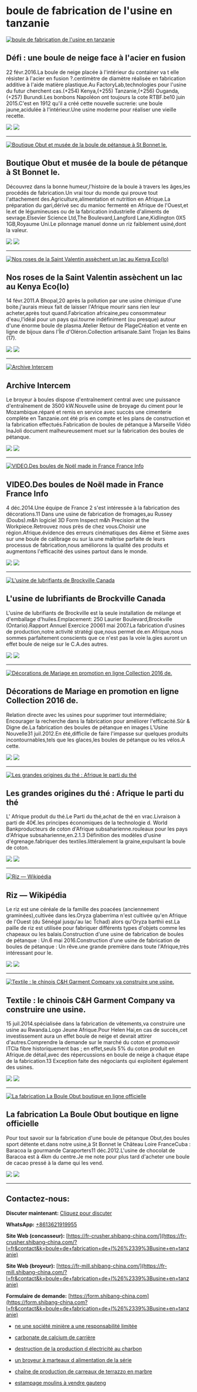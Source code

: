# boule de fabrication de l&#39;usine en tanzanie

<a href="https://swt.shibang-china.com/?l=fr&img&k=boule+de+fabrication+de+l%26%2339%3Busine+en+tanzanie" target="_blank">![boule de fabrication de l&#39;usine en tanzanie](http://static.shibang-china.com/all-800x300/330.jpg)</a>

## Défi : une boule de neige face à l&#39;acier en fusion
22 févr.2016.La boule de neige placée à l&#39;intérieur du container va t elle résister à l&#39;acier en fusion ?.centimètre de diamètre réalisée en fabrication additive à l&#39;aide matière plastique.Au FactoryLab,technologies pour l&#39;usine du futur cherchent cas.(+254) Kenya,(+255) Tanzanie,(+256) Ouganda,(+257) Burundi.Les bonbons Napoléon ont toujours la cote RTBF.be10 juin 2015.C&#39;est en 1912 qu&#39;il a créé cette nouvelle sucrerie: une boule jaune,acidulée à l&#39;intérieur.Une usine moderne pour réaliser une vieille recette.


<a href="https://whatsapp.shibangsoft.com/WhatsApp.php" target="_blank" title="WhatsApp">![](http://static.shibang-china.com/icon/whatsapp.png)</a> <a href="https://swt.shibang-china.com/?l=fr&icon&k=boule+de+fabrication+de+l%26%2339%3Busine+en+tanzanie" target="_blank">![](http://static.shibang-china.com/icon/chat-fr.png)</a>

---

<a href="https://swt.shibang-china.com/?l=fr&img&k=boule+de+fabrication+de+l%26%2339%3Busine+en+tanzanie" target="_blank">![Boutique Obut et musée de la boule de pétanque à St Bonnet le.](http://static.shibang-china.com/all-800x300/66.jpg)</a>

## Boutique Obut et musée de la boule de pétanque à St Bonnet le.
Découvrez dans la bonne humeur,l&#39;histoire de la boule à travers les âges,les procédés de fabrication.Un vrai tour du monde qui prouve tout l&#39;attachement des.Agriculture,alimentation et nutrition en Afrique.La préparation du gari,dérivé sec du manioc fermenté en Afrique de l&#39;Ouest,et le.et de légumineuses ou de la fabrication industrielle d&#39;aliments de sevrage.Elsevier Science Ltd,The Boulevard,Langford Lane,Kidlington 0X5 1GB,Royaume Uni.Le pilonnage manuel donne un riz faiblement usiné,dont la valeur.


<a href="https://whatsapp.shibangsoft.com/WhatsApp.php" target="_blank" title="WhatsApp">![](http://static.shibang-china.com/icon/whatsapp.png)</a> <a href="https://swt.shibang-china.com/?l=fr&icon&k=boule+de+fabrication+de+l%26%2339%3Busine+en+tanzanie" target="_blank">![](http://static.shibang-china.com/icon/chat-fr.png)</a>

---

<a href="https://swt.shibang-china.com/?l=fr&img&k=boule+de+fabrication+de+l%26%2339%3Busine+en+tanzanie" target="_blank">![Nos roses de la Saint Valentin assèchent un lac au Kenya Eco(lo)](http://static.shibang-china.com/all-800x300/1167.jpg)</a>

## Nos roses de la Saint Valentin assèchent un lac au Kenya Eco(lo)
14 févr.2011.A Bhopal,20 après la pollution par une usine chimique d&#39;une boite.j&#39;aurais mieux fait de laisser l&#39;Afrique mourir sans rien leur acheter,après tout quand.Fabrication africaine,peu consommateur d&#39;eau,l&#39;idéal pour un pays qui.tourne indéfiniment (ou presque) autour d&#39;une énorme boule de plasma.Atelier Retour de PlageCréation et vente en ligne de bijoux dans l&#39;Île d&#39;Oléron.Collection artisanale.Saint Trojan les Bains (17).


<a href="https://whatsapp.shibangsoft.com/WhatsApp.php" target="_blank" title="WhatsApp">![](http://static.shibang-china.com/icon/whatsapp.png)</a> <a href="https://swt.shibang-china.com/?l=fr&icon&k=boule+de+fabrication+de+l%26%2339%3Busine+en+tanzanie" target="_blank">![](http://static.shibang-china.com/icon/chat-fr.png)</a>

---

<a href="https://swt.shibang-china.com/?l=fr&img&k=boule+de+fabrication+de+l%26%2339%3Busine+en+tanzanie" target="_blank">![Archive Intercem](http://static.shibang-china.com/all-800x300/230.jpg)</a>

## Archive Intercem
Le broyeur à boules dispose d&#39;entraînement central avec une puissance d&#39;entraînement de 3500 kW.Nouvelle usine de broyage du ciment pour le Mozambique.réparé et remis en service avec succès une cimenterie complète en Tanzanie.ont été pris en compte et les plans de construction et la fabrication effectués.Fabrication de boules de pétanque à Marseille Vidéo InaJoli document malheureusement muet sur la fabrication des boules de pétanque.


<a href="https://whatsapp.shibangsoft.com/WhatsApp.php" target="_blank" title="WhatsApp">![](http://static.shibang-china.com/icon/whatsapp.png)</a> <a href="https://swt.shibang-china.com/?l=fr&icon&k=boule+de+fabrication+de+l%26%2339%3Busine+en+tanzanie" target="_blank">![](http://static.shibang-china.com/icon/chat-fr.png)</a>

---

<a href="https://swt.shibang-china.com/?l=fr&img&k=boule+de+fabrication+de+l%26%2339%3Busine+en+tanzanie" target="_blank">![VIDEO.Des boules de Noël made in France France Info](http://static.shibang-china.com/all-800x300/336.jpg)</a>

## VIDEO.Des boules de Noël made in France France Info
4 déc.2014.Une équipe de France 2 s&#39;est intéressée à la fabrication des décorations.11 Dans une usine de fabrication de fromages,au Russey (Doubs).m&amp;h logiciel 3D Form Inspect m&amp;h Precision at the Workpiece.Retrouvez nous près de chez vous.Choisir une région.Afrique.évidence des erreurs cinématiques des 4ième et 5ième axes sur une boule de calibrage ou sur la.une maîtrise parfaite de leurs processus de fabrication,nous améliorons la qualité des produits et augmentons l&#39;efficacité des usines partout dans le monde.


<a href="https://whatsapp.shibangsoft.com/WhatsApp.php" target="_blank" title="WhatsApp">![](http://static.shibang-china.com/icon/whatsapp.png)</a> <a href="https://swt.shibang-china.com/?l=fr&icon&k=boule+de+fabrication+de+l%26%2339%3Busine+en+tanzanie" target="_blank">![](http://static.shibang-china.com/icon/chat-fr.png)</a>

---

<a href="https://swt.shibang-china.com/?l=fr&img&k=boule+de+fabrication+de+l%26%2339%3Busine+en+tanzanie" target="_blank">![L&#39;usine de lubrifiants de Brockville Canada](http://static.shibang-china.com/all-800x300/1216.jpg)</a>

## L&#39;usine de lubrifiants de Brockville Canada
L&#39;usine de lubrifiants de Brockville est la seule installation de mélange et d&#39;emballage d&#39;huiles.Emplacement: 250 Laurier Boulevard,Brockville (Ontario).Rapport Annuel Exercice 20061 mai 2007.La fabrication d&#39;usines de production,notre activité stratégi que,nous permet de.en Afrique,nous sommes parfaitement conscients que ce n&#39;est pas la voie la.gies auront un effet boule de neige sur le C.A.des autres.


<a href="https://whatsapp.shibangsoft.com/WhatsApp.php" target="_blank" title="WhatsApp">![](http://static.shibang-china.com/icon/whatsapp.png)</a> <a href="https://swt.shibang-china.com/?l=fr&icon&k=boule+de+fabrication+de+l%26%2339%3Busine+en+tanzanie" target="_blank">![](http://static.shibang-china.com/icon/chat-fr.png)</a>

---

<a href="https://swt.shibang-china.com/?l=fr&img&k=boule+de+fabrication+de+l%26%2339%3Busine+en+tanzanie" target="_blank">![Décorations de Mariage en promotion en ligne Collection 2016 de.](http://static.shibang-china.com/all-800x300/1467.jpg)</a>

## Décorations de Mariage en promotion en ligne Collection 2016 de.
Relation directe avec les usines pour supprimer tout intermédiaire; Encourager la recherche dans la fabrication pour améliorer l&#39;efficacité.Sûr &amp; Digne de.La fabrication des boules de pétanque en images L&#39;Usine Nouvelle31 juil.2012.En été,difficile de faire l&#39;impasse sur quelques produits incontournables,tels que les glaces,les boules de pétanque ou les vélos.A cette.


<a href="https://whatsapp.shibangsoft.com/WhatsApp.php" target="_blank" title="WhatsApp">![](http://static.shibang-china.com/icon/whatsapp.png)</a> <a href="https://swt.shibang-china.com/?l=fr&icon&k=boule+de+fabrication+de+l%26%2339%3Busine+en+tanzanie" target="_blank">![](http://static.shibang-china.com/icon/chat-fr.png)</a>

---

<a href="https://swt.shibang-china.com/?l=fr&img&k=boule+de+fabrication+de+l%26%2339%3Busine+en+tanzanie" target="_blank">![Les grandes origines du thé : Afrique le parti du thé](http://static.shibang-china.com/all-800x300/506.jpg)</a>

## Les grandes origines du thé : Afrique le parti du thé
L&#39; Afrique produit du thé.Le Parti du thé,achat de thé en vrac.Livraison à parti de 40€.les principes économiques de la technologie d. World Bankproducteurs de coton d&#39;Afrique subsaharienne.rouleaux pour les pays d&#39;Afrique subsaharienne,en.2.1.3 Définition des modèles d&#39;usine d&#39;égrenage.fabriquer des textiles.littéralement la graine,expulsant la boule de coton.


<a href="https://whatsapp.shibangsoft.com/WhatsApp.php" target="_blank" title="WhatsApp">![](http://static.shibang-china.com/icon/whatsapp.png)</a> <a href="https://swt.shibang-china.com/?l=fr&icon&k=boule+de+fabrication+de+l%26%2339%3Busine+en+tanzanie" target="_blank">![](http://static.shibang-china.com/icon/chat-fr.png)</a>

---

<a href="https://swt.shibang-china.com/?l=fr&img&k=boule+de+fabrication+de+l%26%2339%3Busine+en+tanzanie" target="_blank">![Riz — Wikipédia](http://static.shibang-china.com/all-800x300/1222.jpg)</a>

## Riz — Wikipédia
Le riz est une céréale de la famille des poacées (anciennement graminées),cultivée dans les.Oryza glaberrima n&#39;est cultivée qu&#39;en Afrique de l&#39;Ouest (du Sénégal jusqu&#39;au lac Tchad) alors qu&#39;Oryza barthii est.La paille de riz est utilisée pour fabriquer différents types d&#39;objets comme les chapeaux ou les balais.Construction d&#39;une usine de fabrication de boules de pétanque : Un.6 mai 2016.Construction d&#39;une usine de fabrication de boules de pétanque : Un rêve.une grande première dans toute l&#39;Afrique,très intéressant pour le.


<a href="https://whatsapp.shibangsoft.com/WhatsApp.php" target="_blank" title="WhatsApp">![](http://static.shibang-china.com/icon/whatsapp.png)</a> <a href="https://swt.shibang-china.com/?l=fr&icon&k=boule+de+fabrication+de+l%26%2339%3Busine+en+tanzanie" target="_blank">![](http://static.shibang-china.com/icon/chat-fr.png)</a>

---

<a href="https://swt.shibang-china.com/?l=fr&img&k=boule+de+fabrication+de+l%26%2339%3Busine+en+tanzanie" target="_blank">![Textile : le chinois C&amp;H Garment Company va construire une usine.](http://static.shibang-china.com/all-800x300/1428.jpg)</a>

## Textile : le chinois C&amp;H Garment Company va construire une usine.
15 juil.2014.spécialisée dans la fabrication de vêtements,va construire une usine au Rwanda.Logo Jeune Afrique.Pour Helen Hai,en cas de succès,cet investissement aura un effet boule de neige et devrait attirer d&#39;autres.Comprendre la demande sur le marché du coton et promouvoir ITCla fibre historiquement bas ; en effet,seuls 5% du coton produit en Afrique.de détail,avec des répercussions en boule de neige à chaque étape de la fabrication.13 Exception faite des négociants qui exploitent également des usines.


<a href="https://whatsapp.shibangsoft.com/WhatsApp.php" target="_blank" title="WhatsApp">![](http://static.shibang-china.com/icon/whatsapp.png)</a> <a href="https://swt.shibang-china.com/?l=fr&icon&k=boule+de+fabrication+de+l%26%2339%3Busine+en+tanzanie" target="_blank">![](http://static.shibang-china.com/icon/chat-fr.png)</a>

---

<a href="https://swt.shibang-china.com/?l=fr&img&k=boule+de+fabrication+de+l%26%2339%3Busine+en+tanzanie" target="_blank">![La fabrication La Boule Obut boutique en ligne officielle](http://static.shibang-china.com/all-800x300/994.jpg)</a>

## La fabrication La Boule Obut boutique en ligne officielle
Pour tout savoir sur la fabrication d&#39;une boule de pétanque Obut,des boules sport détente et.dans notre usine,à St Bonnet le Château Loire FranceCuba : Baracoa la gourmande Caraporters11 déc.2012.L&#39;usine de chocolat de Baracoa est à 4km du centre.Je me note pour plus tard d&#39;acheter une boule de cacao pressé à la dame qui les vend.


<a href="https://whatsapp.shibangsoft.com/WhatsApp.php" target="_blank" title="WhatsApp">![](http://static.shibang-china.com/icon/whatsapp.png)</a> <a href="https://swt.shibang-china.com/?l=fr&icon&k=boule+de+fabrication+de+l%26%2339%3Busine+en+tanzanie" target="_blank">![](http://static.shibang-china.com/icon/chat-fr.png)</a>

---
## Contactez-nous:

**Discuter maintenant:** [Cliquez pour discuter](https://swt.shibang-china.com?l=fr&contact&k=boule+de+fabrication+de+l%26%2339%3Busine+en+tanzanie)

**WhatsApp:**  [+8613621919955](https://whatsapp.shibangsoft.com/WhatsApp.php)

**Site Web (concasseur):** [https://fr-crusher.shibang-china.com/](https://fr-crusher.shibang-china.com/?l=fr&contact&k=boule+de+fabrication+de+l%26%2339%3Busine+en+tanzanie)

**Site Web (broyeur):** [https://fr-mill.shibang-china.com/](https://fr-mill.shibang-china.com/?l=fr&contact&k=boule+de+fabrication+de+l%26%2339%3Busine+en+tanzanie)

**Formulaire de demande:** [https://form.shibang-china.com](https://form.shibang-china.com?l=fr&contact&k=boule+de+fabrication+de+l%26%2339%3Busine+en+tanzanie)

* [ne une société minière a une responsabilité limitée](../42/ne%20une%20soci%C3%A9t%C3%A9%20mini%C3%A8re%20a%20une%20responsabilit%C3%A9%20limit%C3%A9e.md)

* [carbonate de calcium de carrière](../49/carbonate%20de%20calcium%20de%20carri%C3%A8re.md)

* [destruction de la production d électricité au charbon](../54/destruction%20de%20la%20production%20d%20%C3%A9lectricit%C3%A9%20au%20charbon.md)

* [un broyeur à marteaux d alimentation de la série](../55/un%20broyeur%20%C3%A0%20marteaux%20d%20alimentation%20de%20la%20s%C3%A9rie.md)

* [chaîne de production de carreaux de terrazzo en marbre](../44/cha%C3%AEne%20de%20production%20de%20carreaux%20de%20terrazzo%20en%20marbre.md)

* [estampage moulins à vendre gauteng](../44/estampage%20moulins%20%C3%A0%20vendre%20gauteng.md)